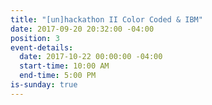 ```yaml
---
title: "[un]hackathon II Color Coded & IBM"
date: 2017-09-20 20:32:00 -04:00
position: 3
event-details:
  date: 2017-10-22 00:00:00 -04:00
  start-time: 10:00 AM
  end-time: 5:00 PM
is-sunday: true
---
```


